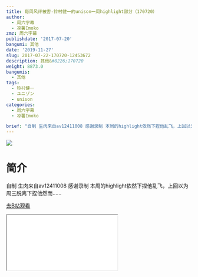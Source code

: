 ```yaml
---
title: 每周风评被害-铃村健一的unison一周highlight部分（170720）
author:
  - 周六字幕
  - 凉薯Imoko
zmz: 周六字幕
publishdate: '2017-07-20'
bangumi: 其他
date: '2019-11-27'
slug: 2017-07-22-170720-12453672
description: 其他&#8226;170720
weight: 8873.0
bangumis:
  - 其他
tags:
  - 铃村健一
  - ユニゾン
  - unison
categories:
  - 周六字幕
  - 凉薯Imoko

brief: "自制 生肉来自av12411008 感谢录制 本周的highlight依然下捏他乱飞，上回以为周三脱离下捏他然而……"
---
```

![](https://raw.githubusercontent.com/tcgriffith/owaraisite/master/static/tmpimg/abadf0f7f20b353db8b52c4d391427753aa8fb51.jpg.480.jpg)
# 简介  
自制 生肉来自av12411008 感谢录制
本周的highlight依然下捏他乱飞，上回以为周三脱离下捏他然而……  

[去B站观看](https://www.bilibili.com/video/av12453672/)
<div class ="resp-container"><iframe class="testiframe" src="//player.bilibili.com/player.html?aid=12453672"", scrolling="no", allowfullscreen="true" > </iframe></div> 
